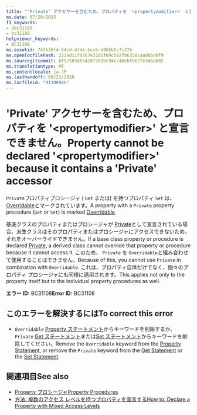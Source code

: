 ```yaml
---
title: "'Private' アクセサーを含むため、プロパティを '<propertymodifier>' と宣言できません。"
ms.date: 07/20/2015
f1_keywords:
- vbc31108
- bc31108
helpviewer_keywords:
- BC31108
ms.assetid: 74fb36f4-54cd-4fda-bcc6-e965b5c7c37b
ms.openlocfilehash: 222ad11fd767e310bf69c582fb6358caa8bbd9f9
ms.sourcegitcommit: bf5c5850654187705bc94cc40ebfb62fe346ab02
ms.translationtype: MT
ms.contentlocale: ja-JP
ms.lasthandoff: 09/23/2020
ms.locfileid: "91100946"
---
```

# <a name="property-cannot-be-declared-propertymodifier-because-it-contains-a-private-accessor"></a><span data-ttu-id="677c4-102">'Private' アクセサーを含むため、プロパティを '\<propertymodifier>' と宣言できません。</span><span class="sxs-lookup"><span data-stu-id="677c4-102">Property cannot be declared '\<propertymodifier>' because it contains a 'Private' accessor</span></span>

<span data-ttu-id="677c4-103">`Private`プロパティプロシージャ ( `Get` または) を持つプロパティ `Set` は、 [Overridable](../language-reference/modifiers/overridable.md)とマークされています。</span><span class="sxs-lookup"><span data-stu-id="677c4-103">A property with a `Private` property procedure (`Get` or `Set`) is marked [Overridable](../language-reference/modifiers/overridable.md).</span></span>  
  
 <span data-ttu-id="677c4-104">基底クラスのプロパティまたはプロシージャが [Private](../language-reference/modifiers/private.md)として宣言されている場合、派生クラスはそのプロパティまたはプロシージャにアクセスできないため、それをオーバーライドできません。</span><span class="sxs-lookup"><span data-stu-id="677c4-104">If a base class property or procedure is declared [Private](../language-reference/modifiers/private.md), a derived class cannot override that property or procedure because it cannot access it.</span></span> <span data-ttu-id="677c4-105">このため、 `Private` を `Overridable`と組み合わせて使用することはできません。</span><span class="sxs-lookup"><span data-stu-id="677c4-105">Because of this, you cannot use `Private` in combination with `Overridable`.</span></span> <span data-ttu-id="677c4-106">これは、プロパティ自体だけでなく、個々のプロパティ プロシージャにも同様に適用されます。</span><span class="sxs-lookup"><span data-stu-id="677c4-106">This applies not only to the property itself but to the individual property procedures as well.</span></span>  
  
 <span data-ttu-id="677c4-107">**エラー ID:** BC31108</span><span class="sxs-lookup"><span data-stu-id="677c4-107">**Error ID:** BC31108</span></span>  
  
## <a name="to-correct-this-error"></a><span data-ttu-id="677c4-108">このエラーを解決するには</span><span class="sxs-lookup"><span data-stu-id="677c4-108">To correct this error</span></span>  
  
- <span data-ttu-id="677c4-109">`Overridable` [Property ステートメント](../language-reference/statements/property-statement.md)からキーワードを削除するか、 `Private` [Get ステートメント](../language-reference/statements/get-statement.md)または[Set ステートメント](../language-reference/statements/set-statement.md)からキーワードを削除してください。</span><span class="sxs-lookup"><span data-stu-id="677c4-109">Remove the `Overridable` keyword from the [Property Statement](../language-reference/statements/property-statement.md), or remove the `Private` keyword from the [Get Statement](../language-reference/statements/get-statement.md) or the [Set Statement](../language-reference/statements/set-statement.md).</span></span>  
  
## <a name="see-also"></a><span data-ttu-id="677c4-110">関連項目</span><span class="sxs-lookup"><span data-stu-id="677c4-110">See also</span></span>

- [<span data-ttu-id="677c4-111">Property プロシージャ</span><span class="sxs-lookup"><span data-stu-id="677c4-111">Property Procedures</span></span>](../programming-guide/language-features/procedures/property-procedures.md)
- [<span data-ttu-id="677c4-112">方法: 複数のアクセス レベルを持つプロパティを宣言する</span><span class="sxs-lookup"><span data-stu-id="677c4-112">How to: Declare a Property with Mixed Access Levels</span></span>](../programming-guide/language-features/procedures/how-to-declare-a-property-with-mixed-access-levels.md)
